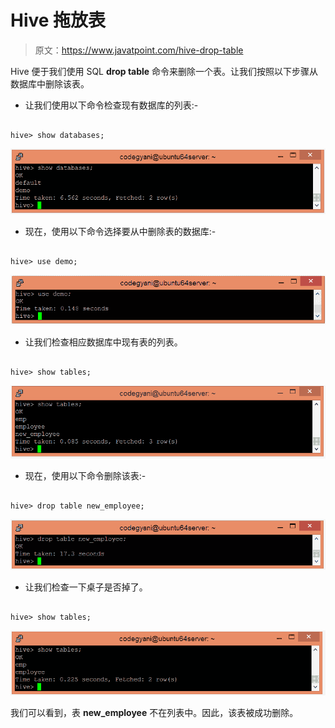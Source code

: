 # Hive 拖放表

> 原文：<https://www.javatpoint.com/hive-drop-table>

Hive 便于我们使用 SQL **drop table** 命令来删除一个表。让我们按照以下步骤从数据库中删除该表。

*   让我们使用以下命令检查现有数据库的列表:-

```

hive> show databases;

```

![Hive Drop Table](img/6ba059756a3146cb051d700ba7190a0f.png)

*   现在，使用以下命令选择要从中删除表的数据库:-

```

hive> use demo;

```

![Hive Drop Table](img/a1d50e3b5171f6effe10e139c39ffd28.png)

*   让我们检查相应数据库中现有表的列表。

```

hive> show tables;

```

![Hive Drop Table](img/5c2766a07eed5851e06ae52238831eb1.png)

*   现在，使用以下命令删除该表:-

```

hive> drop table new_employee; 

```

![Hive Drop Table](img/62f1c83da146484a903c784e004e81cd.png)

*   让我们检查一下桌子是否掉了。

```

hive> show tables;

```

![Hive Drop Table](img/97692073e579409eff61dcf0270c51c2.png)

我们可以看到，表 **new_employee** 不在列表中。因此，该表被成功删除。